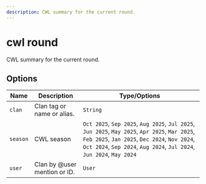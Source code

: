 ```yaml
---
description: CWL summary for the current round.
---
```


# cwl round

CWL summary for the current round.

## Options

| Name | Description | Type/Options |
|------|-------------|--------------|
| `clan` | Clan tag or name or alias. | `String` |
| `season` | CWL season | `Oct 2025`, `Sep 2025`, `Aug 2025`, `Jul 2025`, `Jun 2025`, `May 2025`, `Apr 2025`, `Mar 2025`, `Feb 2025`, `Jan 2025`, `Dec 2024`, `Nov 2024`, `Oct 2024`, `Sep 2024`, `Aug 2024`, `Jul 2024`, `Jun 2024`, `May 2024` |
| `user` | Clan by @user mention or ID. | `User` |

